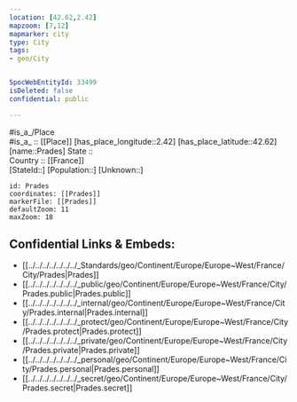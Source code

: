 ```yaml
---
location: [42.62,2.42] 
mapzoom: [7,12] 
mapmarker: city 
type: City
tags:
- geo/City


SpocWebEntityId: 33499
isDeleted: false
confidential: public

---
```

#is_a_/Place  
#is_a_ :: [[Place]] 
[has_place_longitude::2.42] 
[has_place_latitude::42.62] 
[name::Prades] 
State ::  
Country :: [[France]]  
[StateId::] 
[Population::] 
[Unknown::] 


```leaflet
id: Prades
coordinates: [[Prades]] 
markerFile: [[Prades]] 
defaultZoom: 11 
maxZoom: 18
```


## Confidential Links & Embeds: 
- [[../../../../../../../_Standards/geo/Continent/Europe/Europe~West/France/City/Prades|Prades]] 
- [[../../../../../../../_public/geo/Continent/Europe/Europe~West/France/City/Prades.public|Prades.public]] 
- [[../../../../../../../_internal/geo/Continent/Europe/Europe~West/France/City/Prades.internal|Prades.internal]] 
- [[../../../../../../../_protect/geo/Continent/Europe/Europe~West/France/City/Prades.protect|Prades.protect]] 
- [[../../../../../../../_private/geo/Continent/Europe/Europe~West/France/City/Prades.private|Prades.private]] 
- [[../../../../../../../_personal/geo/Continent/Europe/Europe~West/France/City/Prades.personal|Prades.personal]] 
- [[../../../../../../../_secret/geo/Continent/Europe/Europe~West/France/City/Prades.secret|Prades.secret]] 
